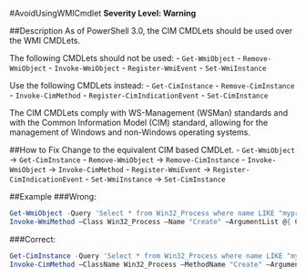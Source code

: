 #AvoidUsingWMICmdlet
**Severity Level: Warning**

##Description
As of PowerShell 3.0, the CIM CMDLets should be used over the WMI CMDLets.

The following CMDLets should not be used:
    - ```Get-WmiObject```
    - ```Remove-WmiObject```
    - ```Invoke-WmiObject```
    - ```Register-WmiEvent```
    - ```Set-WmiInstance```

Use the following CMDLets instead:
    - ```Get-CimInstance```
    - ```Remove-CimInstance```
    - ```Invoke-CimMethod```
    - ```Register-CimIndicationEvent```
    - ```Set-CimInstance```

The CIM CMDLets comply with WS-Management (WSMan) standards and with the Common Information Model (CIM) standard, allowing for the management of Windows and non-Windows operating systems.

##How to Fix
Change to the equivalent CIM based CMDLet.
    - ```Get-WmiObject``` -> ```Get-CimInstance```
    - ```Remove-WmiObject``` -> ```Remove-CimInstance```
    - ```Invoke-WmiObject``` -> ```Invoke-CimMethod```
    - ```Register-WmiEvent``` -> ```Register-CimIndicationEvent```
    - ```Set-WmiInstance``` -> ```Set-CimInstance```

##Example
###Wrong:
``` PowerShell
Get-WmiObject -Query 'Select * from Win32_Process where name LIKE "myprocess%"' | Remove-WmiObject
Invoke-WmiMethod –Class Win32_Process –Name "Create" –ArgumentList @{ CommandLine = "notepad.exe" }
```

###Correct:
``` PowerShell
Get-CimInstance -Query 'Select * from Win32_Process where name LIKE "myprocess%"' | Remove-CIMInstance
Invoke-CimMethod –ClassName Win32_Process –MethodName "Create" –Arguments @{ CommandLine = "notepad.exe" }
```
